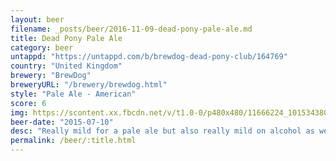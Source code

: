 ```yaml
---
layout: beer
filename: _posts/beer/2016-11-09-dead-pony-pale-ale.md
title: Dead Pony Pale Ale
category: beer
untappd: "https://untappd.com/b/brewdog-dead-pony-club/164769"
country: "United Kingdom"
brewery: "BrewDog"
breweryURL: "/brewery/brewdog.html"
style: "Pale Ale - American"
score: 6
img: https://scontent.xx.fbcdn.net/v/t1.0-0/p480x480/11666224_10153438038048745_8968016209259531630_n.jpg?_nc_cat=106&_nc_ht=scontent.xx&oh=e6ffb79b9aac6fd2a31ce4d5f0edc601&oe=5C96F042
beer-date: "2015-07-10"
desc: "Really mild for a pale ale but also really mild on alcohol as well. Guess it would be good if you’re just getting into beer"
permalink: /beer/:title.html
---
```

